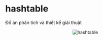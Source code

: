 # hashtable
Đồ án phân tích và thiết kế giải thuật
<p align="center"><img src="https://visitor-badge.glitch.me/badge?page_id=dh19pm.hashtable" alt="hashtable" /></p>
